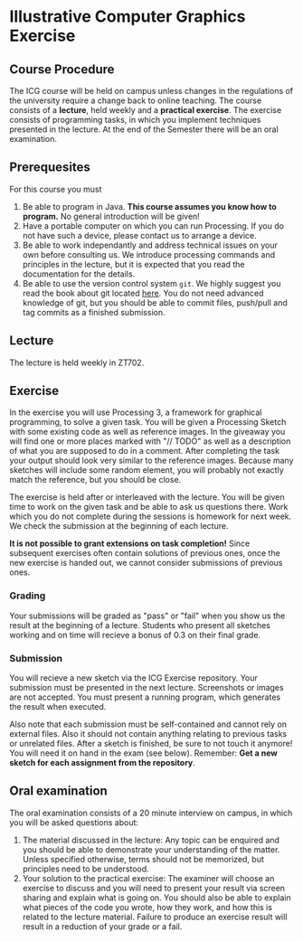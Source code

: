 # Illustrative Computer Graphics Exercise

## Course Procedure

The ICG course will be held on campus unless changes in the
regulations of the university require a change back to online
teaching. The course consists of a **lecture**, held weekly and a
**practical exercise**. The exercise consists of programming tasks, in
which you implement techniques presented in the lecture. At the end of
the Semester there will be an oral examination.

## Prerequesites

For this course you must

1. Be able to program in Java. **This course assumes you know how to
   program.** No general introduction will be given!
2. Have a portable computer on which you can run Processing. If you do
   not have such a device, please contact us to arrange a device.
3. Be able to work independantly and address technical issues on your
   own before consulting us. We introduce processing commands and
   principles in the lecture, but it is expected that you read the
   documentation for the details.
4. Be able to use the version control system `git`. We highly suggest
   you read the book about git located
   [here](https://git-scm.com/book/en/v2). You do not need advanced
   knowledge of git, but you should be able to commit files, push/pull
   and tag commits as a finished submission.

## Lecture

The lecture is held weekly in ZT702.

## Exercise

In the exercise you will use Processing 3, a framework for graphical
programming, to solve a given task. You will be given a Processing
Sketch with some existing code as well as reference images. In the
giveaway you will find one or more places marked with "// TODO" as
well as a description of what you are supposed to do in a
comment. After completing the task your output should look very
similar to the reference images. Because many sketches will include
some random element, you will probably not exactly match the
reference, but you should be close.

The exercise is held after or interleaved with the lecture. You will
be given time to work on the given task and be able to ask us
questions there. Work which you do not complete during the sessions is
homework for next week. We check the submission at the beginning of
each lecture.

**It is not possible to grant extensions on task completion!** Since
subsequent exercises often contain solutions of previous ones, once
the new exercise is handed out, we cannot consider submissions of
previous ones.

### Grading 

Your submissions will be graded as "pass" or "fail" when you show us
the result at the beginning of a lecture. Students who present all
sketches working and on time will recieve a bonus of 0.3 on their
final grade.

### Submission

You will recieve a new sketch via the ICG Exercise repository. Your
submission must be presented in the next lecture. Screenshots or
images are not accepted. You must present a running program, which
generates the result when executed.

Also note that each submission must be self-contained and cannot rely
on external files. Also it should not contain anything relating to
previous tasks or unrelated files. After a sketch is finished, be sure
to not touch it anymore! You will need it on hand in the exam (see
below). Remember: **Get a new sketch for each assignment from the
repository**.

## Oral examination

The oral examination consists of a 20 minute interview on campus, in
which you will be asked questions about:

1. The material discussed in the lecture: Any topic can be enquired
   and you should be able to demonstrate your understanding of the
   matter. Unless specified otherwise, terms should not be memorized,
   but principles need to be understood.
2. Your solution to the practical exercise: The examiner will choose
   an exercise to discuss and you will need to present your result via
   screen sharing and explain what is going on. You should also be
   able to explain what pieces of the code you wrote, how they work,
   and how this is related to the lecture material. Failure to produce
   an exercise result will result in a reduction of your grade or a
   fail.
